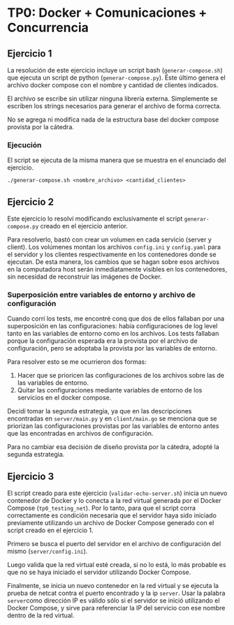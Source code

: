# TP0: Docker + Comunicaciones + Concurrencia

## Ejercicio 1

La resolución de este ejercicio incluye un script bash (`generar-compose.sh`) que ejecuta un script de python (`generar-compose.py`). Éste último genera el archivo docker compose con el nombre y cantidad de clientes indicados.

El archivo se escribe sin utilizar ninguna librería externa. Simplemente se escriben los strings necesarios para generar el archivo de forma correcta.

No se agrega ni modifica nada de la estructura base del docker compose provista por la cátedra.

### Ejecución

El script se ejecuta de la misma manera que se muestra en el enunciado del ejercicio.

```./generar-compose.sh <nombre_archivo> <cantidad_clientes>```

## Ejercicio 2

Este ejercicio lo resolví modificando exclusivamente el script `generar-compose.py` creado en el ejercicio anterior.

Para resolverlo, bastó con crear un volumen en cada servicio (server y client). Los volúmenes montan los archivos `config.ini` y `config.yaml` para el servidor y los clientes respectivamente en los contenedores donde se ejecutan. De esta manera, los cambios que se hagan sobre esos archivos en la computadora host serán inmediatamente visibles en los contenedores, sin necesidad de reconstruir las imágenes de Docker.

### Superposición entre variables de entorno y archivo de configuración

Cuando corrí los tests, me encontré conq que dos de ellos fallaban por una superposición en las configuraciones: había configuraciones de log level tanto en las variables de entorno como en los archivos. Los tests fallaban porque la configuración esperada era la provista por el archivo de configuración, pero se adoptaba la provista por las variables de entorno.

Para resolver esto se me ocurrieron dos formas:
1. Hacer que se prioricen las configuraciones de los archivos sobre las de las variables de entorno.
2. Quitar las configuraciones mediante variables de entorno de los servicios en el docker compose.

Decidí tomar la segunda estrategia, ya que en las descripciones encontradas en `server/main.py` y en `client/main.go` se menciona que se priorizan las configuraciones provistas por las variables de entorno antes que las encontradas en archivos de configuración. 

Para no cambiar esa decisión de diseño provista por la cátedra, adopté la segunda estrategia.

## Ejercicio 3
El script creado para este ejercicio (`validar-echo-server.sh`) inicia un nuevo contenedor de Docker y lo conecta a la red virtual generada por el Docker Compose (`tp0_testing_net`). Por lo tanto, para que el script corra correctamente es condición necesaria que el servidor haya sido iniciado previamente utilizando un archivo de Docker Compose generado con el script creado en el ejercicio 1.

Primero se busca el puerto del servidor en el archivo de configuración del mismo (`server/config.ini`). 

Luego valida que la red virtual esté creada, si no lo está, lo más probable es que no se haya iniciado el servidor utilizando Docker Compose. 

Finalmente, se inicia un nuevo contenedor en la red virtual y se ejecuta la prueba de netcat contra el puerto encontrado y la ip `server`. Usar la palabra `server`como dirección IP es válido sólo si el servidor se inició utilizando el Docker Compose, y sirve para referenciar la IP del servicio con ese nombre dentro de la red virtual.